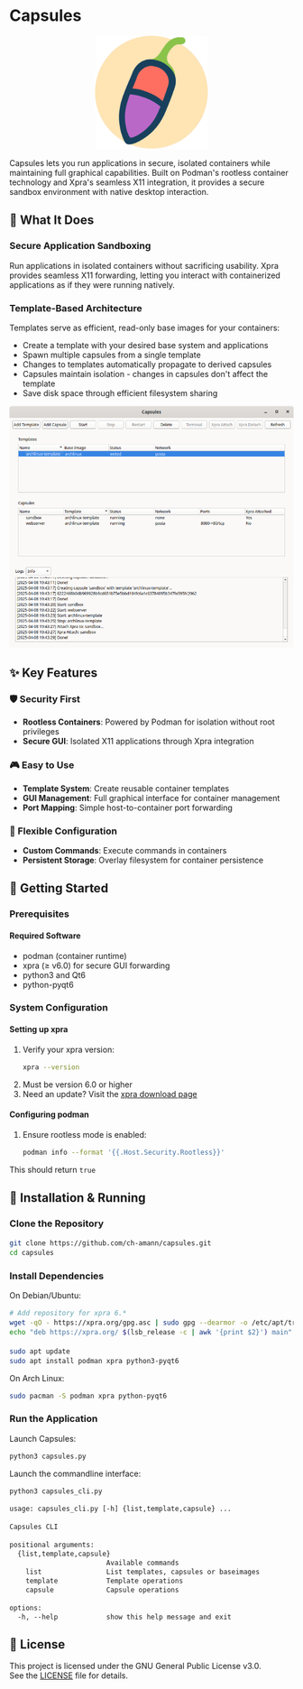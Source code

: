 # Capsules

<p align="center">
  <img src="./res/icon_background.png" alt="Capsules Logo" width="200"/>
</p>

Capsules lets you run applications in secure, isolated containers while maintaining full graphical capabilities. Built on Podman's rootless container technology and Xpra's seamless X11 integration, it provides a secure sandbox environment with native desktop interaction.

## 🎯 What It Does

### Secure Application Sandboxing
Run applications in isolated containers without sacrificing usability. Xpra provides seamless X11 forwarding, letting you interact with containerized applications as if they were running natively.

### Template-Based Architecture
Templates serve as efficient, read-only base images for your containers:
- Create a template with your desired base system and applications
- Spawn multiple capsules from a single template
- Changes to templates automatically propagate to derived capsules
- Capsules maintain isolation - changes in capsules don't affect the template
- Save disk space through efficient filesystem sharing

<p align="center">
  <img src="./res/main_window.png" alt="Capsules Main Window" width="800"/>
</p>

## ✨ Key Features

### 🛡️ Security First
- **Rootless Containers**: Powered by Podman for isolation without root privileges
- **Secure GUI**: Isolated X11 applications through Xpra integration

### 🎮 Easy to Use
- **Template System**: Create reusable container templates
- **GUI Management**: Full graphical interface for container management
- **Port Mapping**: Simple host-to-container port forwarding

### 🔧 Flexible Configuration
- **Custom Commands**: Execute commands in containers
- **Persistent Storage**: Overlay filesystem for container persistence

## 🚀 Getting Started

### Prerequisites

#### Required Software
- podman (container runtime)
- xpra (≥ v6.0) for secure GUI forwarding
- python3 and Qt6
- python-pyqt6

### System Configuration

#### Setting up xpra
1. Verify your xpra version:
   ```bash
   xpra --version
   ```
2. Must be version 6.0 or higher
3. Need an update? Visit the [xpra download page](https://github.com/Xpra-org/xpra/wiki/Download)

#### Configuring podman
1. Ensure rootless mode is enabled:
   ```bash
   podman info --format '{{.Host.Security.Rootless}}'
   ```
This should return `true`

## 🚀 Installation & Running


### Clone the Repository
```bash
git clone https://github.com/ch-amann/capsules.git
cd capsules
```

### Install Dependencies
On Debian/Ubuntu:
```bash
# Add repository for xpra 6.*
wget -qO - https://xpra.org/gpg.asc | sudo gpg --dearmor -o /etc/apt/trusted.gpg.d/xpra-archive.gpg
echo "deb https://xpra.org/ $(lsb_release -c | awk '{print $2}') main" | sudo tee /etc/apt/sources.list.d/xpra-$(lsb_release -c | awk '{print $2}').list

sudo apt update
sudo apt install podman xpra python3-pyqt6
```

On Arch Linux:
```bash
sudo pacman -S podman xpra python-pyqt6
```

### Run the Application
Launch Capsules:
```bash
python3 capsules.py
```

Launch the commandline interface:
```bash
python3 capsules_cli.py
```

```Text
usage: capsules_cli.py [-h] {list,template,capsule} ...

Capsules CLI

positional arguments:
  {list,template,capsule}
                        Available commands
    list                List templates, capsules or baseimages
    template            Template operations
    capsule             Capsule operations

options:
  -h, --help            show this help message and exit
```


## 📜 License

This project is licensed under the GNU General Public License v3.0.  
See the [LICENSE](./LICENSE) file for details.